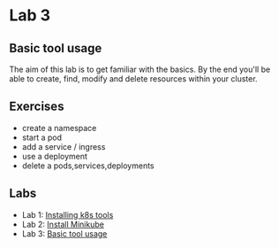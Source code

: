 # Lab 3

## Basic tool usage

The aim of this lab is to get familiar with the basics. By the end you'll be able to create, find, modify and delete resources within your cluster.

## Exercises  

- create a namespace
- start a pod
- add a service / ingress
- use a deployment
- delete a pods,services,deployments

## Labs

- Lab 1: [Installing k8s tools](labs/00-tools.md)
- Lab 2: [Install Minikube](labs/01-minikube.md)
- Lab 3: [Basic tool usage](labs/02-basic-usage.md)

